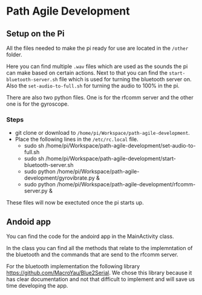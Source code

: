 # Path Agile Development

## Setup on the Pi
All the files needed to make the pi ready for use are located in the ```/other``` folder.

Here you can find multiple ```.wav``` files which are used as the sounds the pi can make based on certain actions. Next to that you can find the ```start-bluetooth-server.sh``` file which is used for turning the bluetooth server on. Also the ```set-audio-to-full.sh``` for turning the audio to 100% in the pi.

There are also two python files. One is for the rfcomm server and the other one is for the gyroscope.

### Steps

- git clone or download to ```/home/pi/Workspace/path-agile-development```.
- Place the following lines in the ```/etc/rc.local``` file.
    - sudo sh /home/pi/Workspace/path-agile-development/set-audio-to-full.sh
    - sudo sh /home/pi/Workspace/path-agile-development/start-bluetooth-server.sh 
    - sudo python /home/pi/Workspace/path-agile-development/gyrovibrate.py & 
    - sudo python /home/pi/Workspace/path-agile-development/rfcomm-server.py &

These files will now be exectuted once the pi starts up. 

## Andoid app
You can find the code for the andoird app in the MainActivity class. 

In the class you can find all the methods that relate to the implemntation of the bluetooth and the commands that are send to the rfcomm server.

For the bluetooth implementation the following library https://github.com/MacroYau/Blue2Serial.
We chose this library because it has clear documentation and not that difficult to implement and will save us time developing the app.
